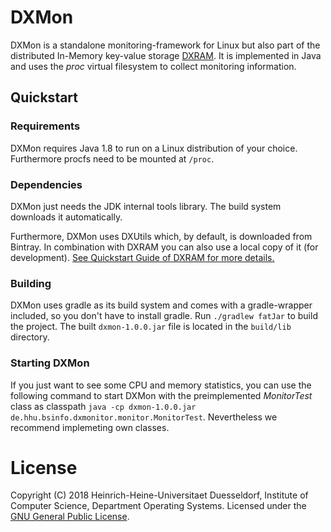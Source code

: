 # DXMon

DXMon is a standalone monitoring-framework for Linux but also part of the distributed In-Memory key-value storage [DXRAM](https://github.com/hhu-bsinfo/dxram).
It is implemented in Java and uses the _proc_ virtual filesystem to collect monitoring information. 

## Quickstart

### Requirements

DXMon requires Java 1.8 to run on a Linux distribution of your choice. Furthermore procfs need to be mounted at ```/proc```.

### Dependencies

DXMon just needs the JDK internal tools library. The build system downloads it automatically. 

Furthermore, DXMon uses DXUtils which, by default, is downloaded from Bintray. In combination with DXRAM you can also use a local copy of it (for development). [See Quickstart Guide of DXRAM for more details.](https://github.com/hhu-bsinfo/dxram/blob/development/doc/QuickStart.md)


### Building

DXMon uses gradle as its build system and comes with a gradle-wrapper included, so you don't have to install gradle. Run ```./gradlew fatJar``` to build the project. The built ```dxmon-1.0.0.jar``` file is located in the ```build/lib``` directory.


### Starting DXMon

If you just want to see some CPU and memory statistics, you can use the following command to start DXMon with the preimplemented _MonitorTest_ class as classpath ```java -cp dxmon-1.0.0.jar de.hhu.bsinfo.dxmonitor.monitor.MonitorTest```. Nevertheless we recommend implemeting own classes.


# License

Copyright (C) 2018 Heinrich-Heine-Universitaet Duesseldorf, 
Institute of Computer Science, Department Operating Systems. 
Licensed under the [GNU General Public License](LICENSE).